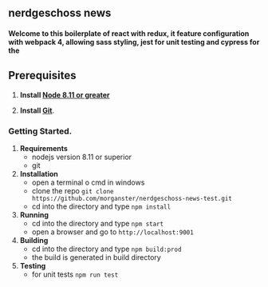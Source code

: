 ## nerdgeschoss news 
#### Welcome to this boilerplate of react with redux, it feature configuration with webpack 4, allowing sass styling, jest for unit testing and cypress for the 


## Prerequisites

1. **Install [Node 8.11 or greater](https://nodejs.org)**


2. **Install [Git](https://git-scm.com/downloads)**.

### Getting Started.

1. **Requirements**
    * nodejs version 8.11 or superior
    * git
2. **Installation**
    * open a terminal o cmd in windows
    * clone the repo `git clone https://github.com/morganster/nerdgeschoss-news-test.git`
    * cd into the directory and type ```npm install```
3. **Running**
    * cd into the directory and type ```npm start```
    * open a browser and go to `http://localhost:9001`
4. **Building**
    * cd into the directory and type ```npm build:prod```
    * the build is generated in build directory
5. **Testing**
    * for unit tests `npm run test`



